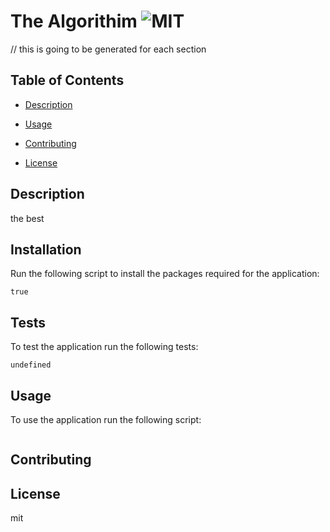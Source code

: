 # The Algorithim ![MIT](https://img.shields.io/static/v1?label=MIT&message=License&color=green)

  // this is going to be generated for each section
  ## Table of Contents
  
  - [Description](#description)
  
  - [Usage](#usage)
  
  - [Contributing](#contributing)
  - [License](#license)

  ## Description
  
  the best

  ## Installation
  
  Run the following script to install the packages required for the application:
  
  ```
  true
  ```

  ## Tests
  
  To test the application run the following tests:
  
  ```
  undefined
  ```

  ## Usage
  
  To use the application run the following script:
  
  ```
  
  ```

  ## Contributing
  
  

  ## License
  
  mit
  